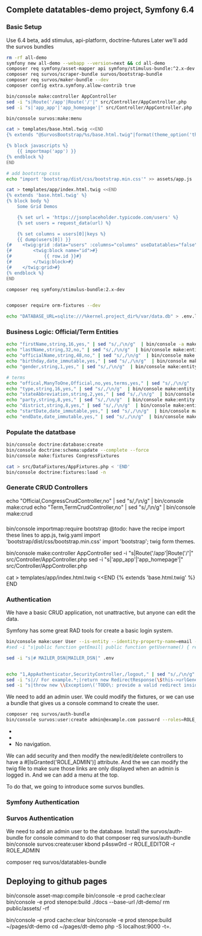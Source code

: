## Complete datatables-demo project, Symfony 6.4 

### Basic Setup

Use 6.4 beta, add stimulus, api-platform, doctrine-futures
Later we'll add the survos bundles

```bash
rm -rf all-demo
symfony new all-demo --webapp --version=next && cd all-demo
composer req symfony/asset-mapper api symfony/stimulus-bundle:^2.x-dev
composer req survos/scraper-bundle survos/bootstrap-bundle
composer req survos/maker-bundle --dev
composer config extra.symfony.allow-contrib true

bin/console make:controller AppController
sed -i "s|Route('/app'|Route('/'|" src/Controller/AppController.php
sed -i "s|'app_app'|'app_homepage'|" src/Controller/AppController.php

bin/console survos:make:menu 

cat > templates/base.html.twig <<END
{% extends "@SurvosBootstrap/%s/base.html.twig"|format(theme_option('theme')) %}

{% block javascripts %}
    {{ importmap('app') }}
{% endblock %}
END

# add bootstrap csss
echo "import 'bootstrap/dist/css/bootstrap.min.css'" >> assets/app.js

cat > templates/app/index.html.twig <<END
{% extends 'base.html.twig' %}
{% block body %}
    Some Grid Demos

    {% set url = 'https://jsonplaceholder.typicode.com/users' %}
    {% set users = request_data(url) %}

    {% set columns = users[0]|keys %}
    {{ dump(users[0]) }}
{#    <twig:grid :data="users" :columns="columns" useDatatables="false">#}
{#        <twig:block name="id">#}
{#            {{ row.id }}#}
{#        </twig:block>#}
{#    </twig:grid>#}
{% endblock %}
END

composer req symfony/stimulus-bundle:2.x-dev


composer require orm-fixtures --dev 

echo "DATABASE_URL=sqlite:///%kernel.project_dir%/var/data.db" > .env.local
```

### Business Logic: Official/Term Entities

```bash
echo "firstName,string,16,yes," | sed "s/,/\n/g"  | bin/console -a make:entity Official
echo "lastName,string,32,no," | sed "s/,/\n/g"  | bin/console make:entity Official
echo "officialName,string,48,no," | sed "s/,/\n/g"  | bin/console make:entity Official
echo "birthday,date_immutable,yes," | sed "s/,/\n/g"  | bin/console make:entity Official
echo "gender,string,1,yes," | sed "s/,/\n/g"  | bin/console make:entity Official

# terms 
echo "offical,ManyToOne,Official,no,yes,terms,yes," | sed "s/,/\n/g"  | bin/console -a make:entity Term -a
echo "type,string,16,yes," | sed "s/,/\n/g"  | bin/console make:entity Term
echo "stateAbbreviation,string,2,yes," | sed "s/,/\n/g"  | bin/console make:entity Term
echo "party,string,8,yes," | sed "s/,/\n/g"  | bin/console make:entity Term
echo "district,string,8,yes," | sed "s/,/\n/g"  | bin/console make:entity Term
echo "startDate,date_immutable,yes," | sed "s/,/\n/g"  | bin/console make:entity Term
echo "endDate,date_immutable,yes," | sed "s/,/\n/g"  | bin/console make:entity Term

```

### Populate the datatbase

```bash
bin/console doctrine:database:create
bin/console doctrine:schema:update --complete --force
bin/console make:fixtures CongressFixtures

cat > src/DataFixtures/AppFixtures.php < 'END'
bin/console doctrine:fixtures:load -n 
```

### Generate CRUD Controllers
echo "Official,CongressCrudController,no" | sed "s/,/\n/g"  | bin/console make:crud
echo "Term,TermCrudController,no" | sed "s/,/\n/g"  | bin/console make:crud

### 
bin/console importmap:require bootstrap
@todo: have the recipe import these lines to app.js, twig.yaml
import 'bootstrap/dist/css/bootstrap.min.css'
import 'bootstrap';
twig form themes.

bin/console make:controller AppController
sed -i "s|Route('/app'|Route('/'|" src/Controller/AppController.php
sed -i "s|'app_app'|'app_homepage'|" src/Controller/AppController.php

cat > templates/app/index.html.twig <<END
{% extends 'base.html.twig' %}
END

### Authentication

We have a basic CRUD application, not unattractive, but anyone can edit the data.

Symfony has some great RAD tools for create a basic login system.

```bash
bin/console make:user User --is-entity --identity-property-name=email --with-password -n
#sed -i "s|public function getEmail| public function getUsername() { return \$this->getEmail(); }\n\n public function getEmail|" src/Entity/User.php

sed -i "s|# MAILER_DSN|MAILER_DSN|" .env


echo "1,AppAuthenticator,SecurityController,/logout," | sed "s/,/\n/g"  | bin/console make:auth
sed -i "s|// For example.*;|return new RedirectResponse(\$this->urlGenerator->generate('app_homepage'));|" src/Security/AppAuthenticator.php
sed -i "s|throw new \\Exception\('TODO\: provide a valid redirect inside '\.__FILE__\);||" src/Security/AppAuthenticator.php
```

We need to add an admin user.  We could modify the fixtures, or we can use a bundle that gives us a console command to create the user.

```bash
composer req survos/auth-bundle
bin/console survos:user:create admin@example.com password --roles=ROLE_ADMIN
```

* 
* 
* No navigation.

We can add security and then modify the new/edit/delete controllers to have a #[IsGranted('ROLE_ADMIN')] attribute.  And the we can modify the twig file to make sure those links are only displayed when an admin is logged in.  And we can add a menu at the top.

To do that, we going to introduce some survos bundles.

### Symfony Authentication

### Survos Authentication

We need to add an admin user to the database.  Install the survos/auth-bundle for console command to do that
composer req survos/auth-bundle
bin/console survos:create:user
kbond p4ssw0rd -r ROLE_EDITOR -r ROLE_ADMIN

composer req survos/datatables-bundle

## Deploying to github pages

bin/console asset-map:compile
bin/console -e prod cache:clear
bin/console -e prod stenope:build ./docs --base-url /dt-demo/
rm public/assets/ -rf 

bin/console -e prod cache:clear
bin/console -e prod stenope:build ~/pages/dt-demo
cd ~/pages/dt-demo
php -S localhost:9000 -t=.

